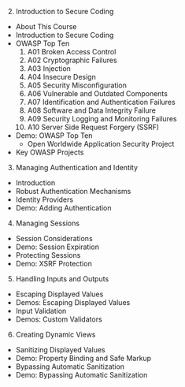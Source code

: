 2. Introduction to Secure Coding
  - About This Course
  - Introduction to Secure Coding
  - OWASP Top Ten
    1. A01 Broken Access Control
    2. A02 Cryptographic Failures
    3. A03 Injection
    4. A04 Insecure Design
    5. A05 Security Misconfiguration
    6. A06 Vulnerable and Outdated Components
    7. A07 Identification and Authentication Failures
    8. A08 Software and Data Integrity Failure
    9. A09 Security Logging and Monitoring Failures
    10. A10 Server Side Request Forgery (SSRF)
  - Demo: OWASP Top Ten
    - Open Worldwide Application Security Project
  - Key OWASP Projects
3. Managing Authentication and Identity
  - Introduction
  - Robust Authentication Mechanisms
  - Identity Providers
  - Demo: Adding Authentication
4. Managing Sessions
  - Session Considerations
  - Demo: Session Expiration
  - Protecting Sessions
  - Demo: XSRF Protection
5. Handling Inputs and Outputs
  - Escaping Displayed Values
  - Demos: Escaping Displayed Values
  - Input Validation
  - Demos: Custom Validators
6. Creating Dynamic Views
  - Sanitizing Displayed Values
  - Demo: Property Binding and Safe Markup
  - Bypassing Automatic Sanitization
  - Demo: Bypassing Automatic Sanitization
